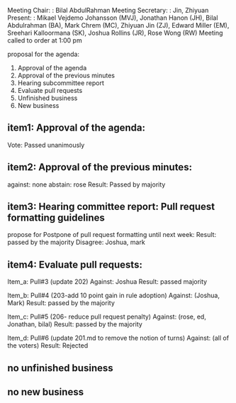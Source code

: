 Meeting Chair: : Bilal AbdulRahman
Meeting Secretary: : Jin, Zhiyuan
Present: : Mikael Vejdemo Johansson (MVJ), Jonathan Hanon (JH), Bilal Abdulrahman (BA), Mark Chrem (MC), Zhiyuan Jin (ZJ), Edward Miller (EM), Sreehari Kalloormana (SK), Joshua Rollins (JR), Rose Wong (RW)
Meeting called to order at 1:00 pm

proposal for the agenda:
1. Approval of the agenda
2. Approval of the previous minutes
3. Hearing subcommittee report
4. Evaluate pull requests
5. Unfinished business
6. New business

## item1: Approval of the agenda: 
Vote: Passed unanimously

## item2: Approval of the previous minutes: 
against: none
abstain: rose
Result: Passed by majority

## item3: Hearing committee report:  Pull request formatting guidelines
propose for Postpone of pull request formatting until next week: 
Result: passed by the majority
Disagree:  Joshua, mark

## item4: Evaluate pull requests: 
Item_a: Pull#3 (update 202) 
Against: Joshua
Result: passed majority

Item_b: Pull#4 (203-add 10 point gain in rule adoption)
Against: (Joshua, Mark)
Result:  passed by the majority
	
Item_c: Pull#5 (206- reduce pull request penalty)
Against: (rose, ed, Jonathan, bilal)
Result: passed by the majority

Item_d: Pull#6 (update 201.md to remove the notion of turns)
Against: (all of the voters)
Result: Rejected 

## no unfinished business
## no new business
